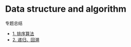 # Data structure and algorithm
专题总结
* [1. 排序算法](doc/sort.md)
* [2. 递归、回溯](doc/Recursion&Backtracking.md)